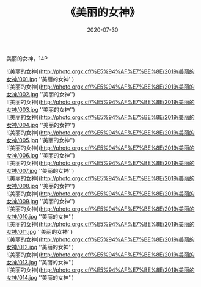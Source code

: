 ﻿---
layout: post
title:  《美丽的女神》
date:   2020-07-30
image: http://photo.orgx.cf/%E5%94%AF%E7%BE%8E/2019/美丽的女神/000.jpg
categories: [美女, 清纯, 唯美]
---

美丽的女神，14P

![美丽的女神](http://photo.orgx.cf/%E5%94%AF%E7%BE%8E/2019/美丽的女神/001.jpg ''美丽的女神'') <br>
![美丽的女神](http://photo.orgx.cf/%E5%94%AF%E7%BE%8E/2019/美丽的女神/002.jpg ''美丽的女神'') <br>
![美丽的女神](http://photo.orgx.cf/%E5%94%AF%E7%BE%8E/2019/美丽的女神/003.jpg ''美丽的女神'') <br>
![美丽的女神](http://photo.orgx.cf/%E5%94%AF%E7%BE%8E/2019/美丽的女神/004.jpg ''美丽的女神'') <br>
![美丽的女神](http://photo.orgx.cf/%E5%94%AF%E7%BE%8E/2019/美丽的女神/005.jpg ''美丽的女神'') <br>
![美丽的女神](http://photo.orgx.cf/%E5%94%AF%E7%BE%8E/2019/美丽的女神/006.jpg ''美丽的女神'') <br>
![美丽的女神](http://photo.orgx.cf/%E5%94%AF%E7%BE%8E/2019/美丽的女神/007.jpg ''美丽的女神'') <br>
![美丽的女神](http://photo.orgx.cf/%E5%94%AF%E7%BE%8E/2019/美丽的女神/008.jpg ''美丽的女神'') <br>
![美丽的女神](http://photo.orgx.cf/%E5%94%AF%E7%BE%8E/2019/美丽的女神/009.jpg ''美丽的女神'') <br>
![美丽的女神](http://photo.orgx.cf/%E5%94%AF%E7%BE%8E/2019/美丽的女神/010.jpg ''美丽的女神'') <br>
![美丽的女神](http://photo.orgx.cf/%E5%94%AF%E7%BE%8E/2019/美丽的女神/011.jpg ''美丽的女神'') <br>
![美丽的女神](http://photo.orgx.cf/%E5%94%AF%E7%BE%8E/2019/美丽的女神/012.jpg ''美丽的女神'') <br>
![美丽的女神](http://photo.orgx.cf/%E5%94%AF%E7%BE%8E/2019/美丽的女神/013.jpg ''美丽的女神'') <br>
![美丽的女神](http://photo.orgx.cf/%E5%94%AF%E7%BE%8E/2019/美丽的女神/014.jpg ''美丽的女神'') <br>

